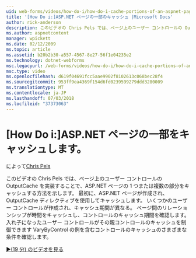 ```yaml
---
uid: web-forms/videos/how-do-i/how-do-i-cache-portions-of-an-aspnet-page
title: '[How Do i:]ASP.NET ページの一部のキャッシュ |Microsoft Docs'
author: rick-anderson
description: このビデオの Chris Pels では、ページ上のユーザー コントロールの OutputCache を実装することで、ASP.NET ページの 1 つまたは複数の部分をキャッシュする方法を示します。 最初をしています.
ms.author: aspnetcontent
manager: wpickett
ms.date: 02/12/2009
ms.topic: article
ms.assetid: b20b2b30-a557-4567-8e27-56f1e04235e2
ms.technology: dotnet-webforms
msc.legacyurl: /web-forms/videos/how-do-i/how-do-i-cache-portions-of-an-aspnet-page
msc.type: video
ms.openlocfilehash: d619f04691fcc5aae9902f8102613c068bec28f4
ms.sourcegitcommit: 953ff9ea4369f154d6fd0239599279ddd3280009
ms.translationtype: MT
ms.contentlocale: ja-JP
ms.lasthandoff: 07/03/2018
ms.locfileid: "37373063"
---
```

<a name="how-do-i-cache-portions-of-an-aspnet-page"></a>[How Do i:]ASP.NET ページの一部をキャッシュします。
====================
によって[Chris Pels](https://twitter.com/chrispels)

このビデオの Chris Pels では、ページ上のユーザー コントロールの OutputCache を実装することで、ASP.NET ページの 1 つまたは複数の部分をキャッシュする方法を示します。 最初に、ASP.NET ページが作成され、OutputCache ディレクティブを使用してキャッシュします。 いくつかのユーザー コントロールが作成され、キャッシュ期間が異なる。 ページ間のリレーションシップが時間をキャッシュし、コントロールのキャッシュ期間を確認します。 入れ子になったユーザー コントロールがその親コントロールのキャッシュを制御できます VaryByControl の例を含むコントロールのキャッシュのさまざまな条件を確認します。

[&#9654;(19 分) のビデオを見る](https://channel9.msdn.com/Blogs/ASP-NET-Site-Videos/how-do-i-cache-portions-of-an-aspnet-page)
